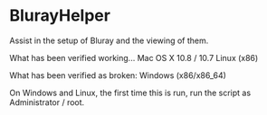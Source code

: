 BlurayHelper
============

Assist in the setup of Bluray and the viewing of them.

What has been verified working...
Mac OS X 10.8 / 10.7
Linux (x86)

What has been verified as broken:
Windows (x86/x86_64)


On Windows and Linux, the first time this is run, run the script as Administrator / root.